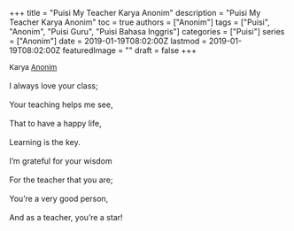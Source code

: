 +++
title = "Puisi My Teacher Karya Anonim"
description = "Puisi My Teacher Karya Anonim"
toc = true
authors = ["Anonim"]
tags = ["Puisi", "Anonim", "Puisi Guru", "Puisi Bahasa Inggris"]
categories = ["Puisi"]
series = ["Anonim"]
date = 2019-01-19T08:02:00Z
lastmod = 2019-01-19T08:02:00Z
featuredImage = ""
draft = false
+++

<div style="text-align: justify;">
<div style="font-size: small;">Karya <a href="/authors/anonim/" target="_blank">Anonim</a></div><br />
I always love your class;<br /><br />Your teaching helps me see,<br /><br />That to have a happy life,<br /><br />Learning is the key.<br /><br />I’m grateful for your wisdom<br /><br />For the teacher that you are;<br /><br />You’re a very good person,<br /><br />And as a teacher, you’re a star!</div>

